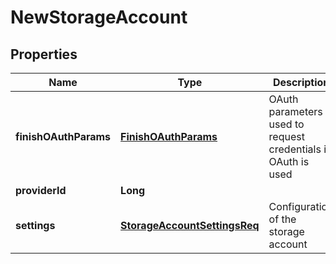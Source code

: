 
# NewStorageAccount

## Properties
Name | Type | Description | Notes
------------ | ------------- | ------------- | -------------
**finishOAuthParams** | [**FinishOAuthParams**](FinishOAuthParams.md) | OAuth parameters used to request credentials if OAuth is used |  [optional]
**providerId** | **Long** |  |  [optional]
**settings** | [**StorageAccountSettingsReq**](StorageAccountSettingsReq.md) | Configuration of the storage account |  [optional]



